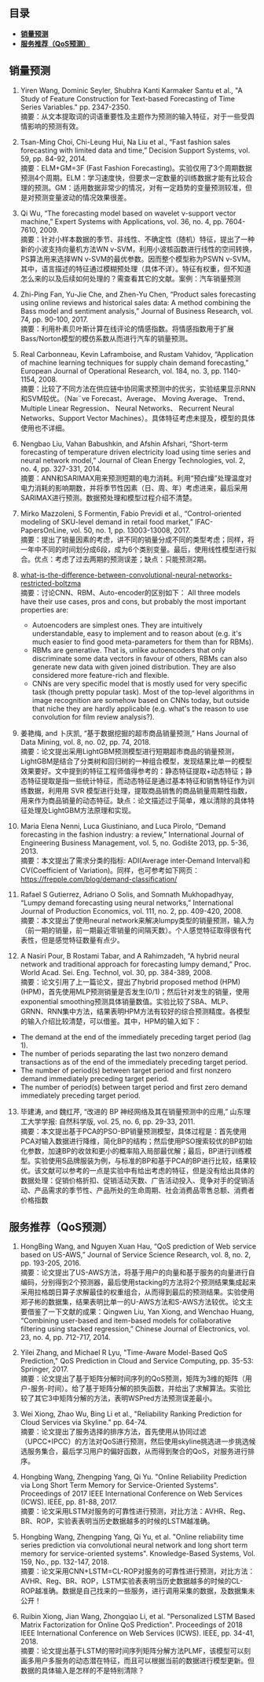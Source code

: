 ## 目录

- [**销量预测**](#demand_forecast)
- [**服务推荐（QoS预测）**](#service_recommendation)

##  <span id="demand_forecast">销量预测</span> 

1.	Yiren Wang, Dominic Seyler, Shubhra Kanti Karmaker Santu et al., "A Study of Feature Construction for Text-based Forecasting of Time Series Variables." pp. 2347-2350.  
摘要：从文本提取词的词语重要性及主题作为预测的输入特征，对于一些受舆情影响的预测有效。

2.	Tsan-Ming Choi, Chi-Leung Hui, Na Liu et al., “Fast fashion sales forecasting with limited data and time,” Decision Support Systems, vol. 59, pp. 84-92, 2014.  
摘要：ELM+GM=3F (Fast Fashion Forecasting)。实验仅用了3个周期数据预测4个周期。ELM：学习速度快，但要求一定数量的训练数据才能有比较合理的预测。GM：适用数据非常少的情况，对有一定趋势的变量预测较准，但是对预测变量波动的情况效果很差。

3.	Qi Wu, “The forecasting model based on wavelet ν-support vector machine,” Expert Systems with Applications, vol. 36, no. 4, pp. 7604-7610, 2009.  
摘要：针对小样本数据的季节、非线性、不确定性（随机）特征，提出了一种新的小波支持向量机方法WN v-SVM，利用小波核函数进行线性的空间转换，PS算法用来选择WN v-SVM的最优参数。因而整个模型称为PSWN v-SVM。其中，语言描述的特征通过模糊预处理（具体不详）。特征有权重，但不知道怎么来的以及后续如何处理的？需查看其它的文献。案例：汽车销量预测
 
4.	Zhi-Ping Fan, Yu-Jie Che, and Zhen-Yu Chen, “Product sales forecasting using online reviews and historical sales data: A method combining the Bass model and sentiment analysis,” Journal of Business Research, vol. 74, pp. 90-100, 2017.  
摘要：利用朴素贝叶斯计算在线评论的情感指数。将情感指数用于扩展Bass/Norton模型的模仿系数从而进行汽车的销量预测。

5.	Real Carbonneau, Kevin Laframboise, and Rustam Vahidov, “Application of machine learning techniques for supply chain demand forecasting,” European Journal of Operational Research, vol. 184, no. 3, pp. 1140-1154, 2008.  
摘要：比较了不同方法在供应链中协同需求预测中的优劣，实验结果显示RNN和SVM较优。（Naı¨ve Forecast、Average、 Moving Average、 Trend、 Multiple Linear Regression、 Neural Networks、 Recurrent Neural   Networks、Support Vector Machines）。具体特征考虑未提及，模型的具体使用也不详细。

6.	Nengbao Liu, Vahan Babushkin, and Afshin Afshari, “Short-term forecasting of temperature driven electricity load using time series and neural network model,” Journal of Clean Energy Technologies, vol. 2, no. 4, pp. 327-331, 2014.  
摘要：ANN和SARIMAX用来预测短期的电力消耗。利用“预白燥”处理温度对电力消耗的影响期数，并将季节性因素（日、周、年）考虑进来，最后采用SARIMAX进行预测。数据预处理和模型过程介绍不清楚。

7.	Mirko Mazzoleni, S Formentin, Fabio Previdi et al., “Control-oriented modeling of SKU-level demand in retail food market,” IFAC-PapersOnLine, vol. 50, no. 1, pp. 13003-13008, 2017.  
摘要：提出了销量因素的考虑，讲不同的销量分成不同的类型考虑；同样，将一年中不同的时间划分成6段，成为6个类别变量。最后，使用线性模型进行拟合。优点：考虑了过去两期的预测误差；缺点：只能预测2期。

8. [what-is-the-difference-between-convolutional-neural-networks-restricted-boltzma](https://stats.stackexchange.com/questions/114385/what-is-the-difference-between-convolutional-neural-networks-restricted-boltzma)  
摘要：讨论CNN、RBM、Auto-encoder的区别如下：
All three models have their use cases, pros and cons, but probably the most important properties are: 
   - Autoencoders are simplest ones. They are intuitively understandable, easy to implement and to reason about (e.g. it's much easier to find good meta-parameters for them than for RBMs). 
   - RBMs are generative. That is, unlike autoencoders that only discriminate some data vectors in favour of others, RBMs can also generate new data with given joined distribution. They are also considered more feature-rich and flexible.
   - CNNs are very specific model that is mostly used for very specific task (though pretty popular task). Most of the top-level algorithms in image recognition are somehow based on CNNs today, but outside that niche they are hardly applicable (e.g. what's the reason to use convolution for film review analysis?).

9.	姜艳梅, and 卜庆凯, “基于数据挖掘的超市商品销量预测,” Hans Journal of Data Mining, vol. 8, no. 02, pp. 74, 2018.  
摘要：论文提出采用LightGBM预测模型进行短期超市商品的销量预测，LightGBM是结合了分类树和回归树的一种组合模型，发现结果比单一的模型效果要好。文中提到的特征工程师值得参考的：静态特征提取+动态特征；静态特征提取是指一些统计特征，而动态特征是通过基本特征和销售特征作为训练数据，利用用 SVR 模型进行处理，提取商品销售的商品销量周期性指数，用来作为商品销量的动态特征。缺点：论文描述过于简单，难以清除的具体特征处理及LightGBM方法原理和实现。

10.	Maria Elena Nenni, Luca Giustiniano, and Luca Pirolo, “Demand forecasting in the fashion industry: a review,” International Journal of Engineering Business Management, vol. 5, no. Godište 2013, pp. 5-36, 2013.  
摘要：本文提出了需求分类的指标: ADI(Average inter‐Demand Interval)和CV(Coefficient of Variation)。同样，也可参考如下网页：https://frepple.com/blog/demand-classification/

11.	Rafael S Gutierrez, Adriano O Solis, and Somnath Mukhopadhyay, “Lumpy demand forecasting using neural networks,” International Journal of Production Economics, vol. 111, no. 2, pp. 409-420, 2008.  
摘要：本文提出了使用neural network来解决lumpy类型的销量预测，输入为（前一期的销量，前一期最近零销量的间隔天数）。个人感觉特征取得很有代表性，但是感觉特征数量有点少。

12.	A Nasiri Pour, B Rostami Tabar, and A Rahimzadeh, “A hybrid neural network and traditional approach for forecasting lumpy demand,” Proc. World Acad. Sei. Eng. Technol, vol. 30, pp. 384-389, 2008.  
摘要：论文引用了上一篇论文，提出了hybrid proposed method (HPM) (HPM)，首先使用MLP预测销量是否发生(0/1)；然后针对发生的销量，使用exponential smoothing预测具体销量数值。实验比较了SBA、MLP、GRNN、RNN集中方法，结果表明HPM方法有较好的综合预测精度。各模型的输入介绍比较清楚，可以借鉴。其中，HPM的输入如下： 
   - The demand at the end of the immediately preceding target period (lag 1). 
   - The number of periods separating the last two nonzero demand transactions as of the end of the immediately preceding target period. 
   - The number of period(s) between target period and first nonzero demand immediately preceding target period. 
   - The number of period(s) between target period and first zero demand immediately preceding target period.

13.	毕建涛, and 魏红芹, “改进的 BP 神经网络及其在销量预测中的应用,” 山东理工大学学报: 自然科学版, vol. 25, no. 6, pp. 29-33, 2011.  
摘要：本文提出基于PCA的PSO-BP销量预测模型，具体过程是：首先使用PCA对输入数据进行降维，简化BP的结构；然后使用PSO搜索较优的BP初始化参数，加速BP的收敛和更小的概率陷入局部最优解；最后，BP进行训练模型。实验使用S品牌服装为例，与标准的BP和基于PCA的BP进行比较，结果较优。该文献可以参考的一点是实验中有给出考虑的特征，但是没有给出具体的数据处理：促销价格折扣、促销活动天数、广告活动投入、竞争对手的促销活动、产品需求的季节性、产品所处的生命周期、社会消费品零售总额、消费者价格指数

##  <span id="service_recommendation">服务推荐（QoS预测）</span> 
1.	HongBing Wang, and Nguyen Xuan Hau, “QoS prediction of Web service based on US-AWS,” Journal of Service Science Research, vol. 8, no. 2, pp. 193-205, 2016.  
摘要：论文提出了US-AWS方法，将基于用户的向量和基于服务的向量进行自编码，分别得到2个预测器，最后使用stacking的方法将2个预测结果集成起来采用拉格朗日算子求解最佳的权重组合，从而得到最后的预测结果。实验使用郑子彬的数据集，结果表明比单一的U-AWS方法和S-AWS方法较优。论文主要借鉴了一下文献的成果：Qingwen Liu, Yan Xiong, and Wenchao Huang, “Combining user-based and item-based models for collaborative filtering using stacked regression,” Chinese Journal of Electronics, vol. 23, no. 4, pp. 712-717, 2014.

2.	Yilei Zhang, and Michael R Lyu, "Time-Aware Model-Based QoS Prediction," QoS Prediction in Cloud and Service Computing, pp. 35-53: Springer, 2017.  
摘要：论文提出了基于矩阵分解时间序列的QoS预测，矩阵为3维的矩阵（用户-服务-时间）。给了基于矩阵分解的损失函数，并给出了求解算法。实验比较了其它3中矩阵分解的方法，表明WSPred方法预测误差最小。
   
3.	Wei Xiong, Zhao Wu, Bing Li et al., "Reliability Ranking Prediction for Cloud Services via Skyline." pp. 64-74.    
摘要：论文提出了服务选择的排序方法，首先使用从协同过滤（UPCC+IPCC）的方法对QoS进行预测，然后使用skyline挑选进一步挑选候选服务集合，最后学习用户的偏好函数，从而得到聚合的QoS，对服务进行排序。

4.	Hongbing Wang, Zhengping Yang, Qi Yu. "Online Reliability Prediction via Long Short Term Memory for Service-Oriented Systems". Proceedings of 2017 IEEE International Conference on Web Services (ICWS). IEEE, pp. 81-88, 2017.  
摘要：论文采用LSTM对服务的可靠性进行预测，对比方法：AVHR、Reg、BR、ROP，实验表表明当历史数据越多的时候的LSTM越准确。

5.	Hongbing Wang, Zhengping Yang, Qi Yu, et al. "Online reliability time series prediction via convolutional neural network and long short term memory for service-oriented systems". Knowledge-Based Systems, Vol. 159, No., pp. 132-147, 2018.  
摘要：论文采用CNN+LSTM=CL-ROP对服务的可靠性进行预测，对比方法：AVHR、Reg、BR、ROP，LSTM实验表表明当历史数据越多的时候的CL-ROP越准确。数据是自己找来的一些服务，进行调用采集的数据，及数据集未公开！

6.	Ruibin Xiong, Jian Wang, Zhongqiao Li, et al. "Personalized LSTM Based Matrix Factorization for Online QoS Prediction". Proceedings of 2018 IEEE International Conference on Web Services (ICWS). IEEE, pp. 34-41, 2018.  
摘要：论文提出基于LSTM的带时间序列矩阵分解方法PLMF，该模型可以刻画多用户多服务的动态潜在特征，而且可以根据当前的数据进行模型更新。但数据的具体输入是怎样的不是特别清除？
